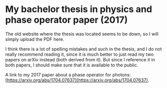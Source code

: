 # My bachelor thesis in physics and phase operator paper (2017)

The old website where the thesis was located seems to be down, so I will simply upload the PDF here.

I think there is a lot of spelling mistakes and such in the thesis, and I do not really recommend reading it, since it is much better to just read my two papers on arXiv instead (both derived from it). But since I reference it in both papers, I should make sure that it is available to the public.

A link to my 2017 paper about a phase operator for photons: [https://arxiv.org/abs/1704.07637](https://arxiv.org/abs/1704.07637).